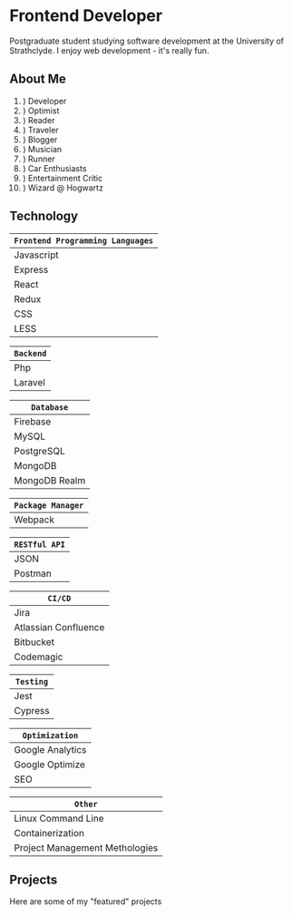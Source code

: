 # Frontend Developer

Postgraduate student studying software development at the University of Strathclyde. I enjoy web development - it's really fun. 

## About Me 

1. ) Developer
2. ) Optimist
3. ) Reader
4. ) Traveler
5. ) Blogger
6. ) Musician
7. ) Runner
8. ) Car Enthusiasts
9. ) Entertainment Critic
10. ) Wizard @ Hogwartz 

## Technology

|`Frontend Programming Languages`|
| --- | 
| Javascript | 
| Express |
| React |
| Redux | 
| CSS | 
| LESS | 

|`Backend`|
| --- | 
| Php | 
| Laravel |

|`Database`|
| --- | 
| Firebase |
| MySQL |
| PostgreSQL | 
| MongoDB | 
| MongoDB Realm | 

|`Package Manager`|
| --- | 
| Webpack | 

|`RESTful API`| 
| --- | 
| JSON |
| Postman |

|`CI/CD`|
| --- | 
| Jira |
| Atlassian Confluence | 
| Bitbucket | 
| Codemagic | 

|`Testing`|
| --- | 
| Jest | Unit Testing 
| Cypress | Component Testing 

|`Optimization`|
| --- | 
| Google Analytics | 
| Google Optimize | 
| SEO |

|`Other`|  
| --- |
| Linux Command Line | 
| Containerization | 
| Project Management Methologies |

## Projects

Here are some of my "featured" projects
